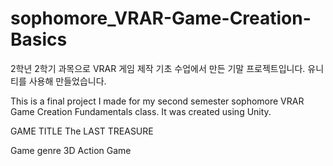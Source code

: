 # sophomore_VRAR-Game-Creation-Basics

2학년 2학기 과목으로 VRAR 게임 제작 기초 수업에서 만든 기말 프로젝트입니다.
유니티를 사용해 만들었습니다.

This is a final project I made for my second semester sophomore VRAR Game Creation Fundamentals class.
It was created using Unity.

GAME TITLE
The LAST TREASURE

Game genre
3D Action Game
